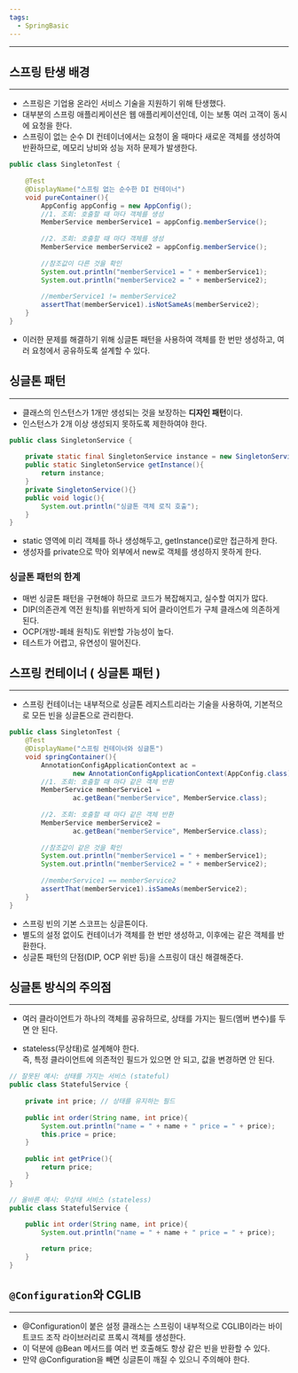 ```yaml
---
tags:
  - SpringBasic
---
```

---

## 스프링 탄생 배경

---

- 스프링은 기업용 온라인 서비스 기술을 지원하기 위해 탄생했다.
- 대부분의 스프링 애플리케이션은 웹 애플리케이션인데, 이는 보통 여러 고객이 동시에 요청을 한다.
- 스프링이 없는 순수 DI 컨테이너에서는 요청이 올 때마다 새로운 객체를 생성하여 반환하므로, 메모리 낭비와 성능 저하 문제가 발생한다.

```java
public class SingletonTest {  
  
    @Test  
    @DisplayName("스프링 없는 순수한 DI 컨테이너")  
    void pureContainer(){  
        AppConfig appConfig = new AppConfig();  
        //1. 조회: 호출할 때 마다 객체를 생성  
        MemberService memberService1 = appConfig.memberService();  
  
        //2. 조회: 호출할 때 마다 객체를 생성  
        MemberService memberService2 = appConfig.memberService();  
  
        //참조값이 다른 것을 확인  
        System.out.println("memberService1 = " + memberService1);  
        System.out.println("memberService2 = " + memberService2);  
  
        //memberService1 != memberService2  
        assertThat(memberService1).isNotSameAs(memberService2);  
    }  
}
```

- 이러한 문제를 해결하기 위해 싱글톤 패턴을 사용하여 객체를 한 번만 생성하고, 여러 요청에서 공유하도록 설계할 수 있다.

## 싱글톤 패턴

---

- 클래스의 인스턴스가 1개만 생성되는 것을 보장하는 **디자인 패턴**이다. 
- 인스턴스가 2개 이상 생성되지 못하도록 제한하여야 한다.

```java
public class SingletonService {  
  
    private static final SingletonService instance = new SingletonService();  
    public static SingletonService getInstance(){  
        return instance;  
    }  
    private SingletonService(){}  
    public void logic(){  
        System.out.println("싱글톤 객체 로직 호출");  
    }  
}
```

- static 영역에 미리 객체를 하나 생성해두고, getInstance()로만 접근하게 한다.
- 생성자를 private으로 막아 외부에서 new로 객체를 생성하지 못하게 한다.

### 싱글톤 패턴의 한계

- 매번 싱글톤 패턴을 구현해야 하므로 코드가 복잡해지고, 실수할 여지가 많다.
- DIP(의존관계 역전 원칙)를 위반하게 되어 클라이언트가 구체 클래스에 의존하게 된다.
- OCP(개방-폐쇄 원칙)도 위반할 가능성이 높다.
- 테스트가 어렵고, 유연성이 떨어진다.

## 스프링 컨테이너 ( 싱글톤 패턴 )

---

- 스프링 컨테이너는 내부적으로 싱글톤 레지스트리라는 기술을 사용하여, 기본적으로 모든 빈을 싱글톤으로 관리한다.

```java
public class SingletonTest {  
    @Test  
    @DisplayName("스프링 컨테이너와 싱글톤")  
    void springContainer(){  
        AnnotationConfigApplicationContext ac = 
		        new AnnotationConfigApplicationContext(AppConfig.class);  
        //1. 조회: 호출할 때 마다 같은 객체 반환
        MemberService memberService1 = 
		        ac.getBean("memberService", MemberService.class);  
  
        //2. 조회: 호출할 때 마다 같은 객체 반환
        MemberService memberService2 = 
		        ac.getBean("memberService", MemberService.class);  
  
        //참조값이 같은 것을 확인  
        System.out.println("memberService1 = " + memberService1);  
        System.out.println("memberService2 = " + memberService2);  
  
        //memberService1 == memberService2  
        assertThat(memberService1).isSameAs(memberService2);  
    }  
}
```

- 스프링 빈의 기본 스코프는 싱글톤이다.
- 별도의 설정 없이도 컨테이너가 객체를 한 번만 생성하고, 이후에는 같은 객체를 반환한다.
- 싱글톤 패턴의 단점(DIP, OCP 위반 등)을 스프링이 대신 해결해준다.
## 싱글톤 방식의 주의점

---

- 여러 클라이언트가 하나의 객체를 공유하므로, 상태를 가지는 필드(멤버 변수)를 두면 안 된다.
    
- stateless(무상태)로 설계해야 한다.  
	즉, 특정 클라이언트에 의존적인 필드가 있으면 안 되고, 값을 변경하면 안 된다.

```java
// 잘못된 예시: 상태를 가지는 서비스 (stateful)
public class StatefulService {  
  
    private int price; // 상태를 유지하는 필드  
  
    public int order(String name, int price){  
        System.out.println("name = " + name + " price = " + price);  
        this.price = price;  
    }  
  
    public int getPrice(){  
        return price;  
    }  
}
```

```java
// 올바른 예시: 무상태 서비스 (stateless)
public class StatefulService {  
  
    public int order(String name, int price){  
        System.out.println("name = " + name + " price = " + price);  

        return price;  
    }  
}
```

## `@Configuration`와 CGLIB

---

- @Configuration이 붙은 설정 클래스는 스프링이 내부적으로 CGLIB이라는 바이트코드 조작 라이브러리로 프록시 객체를 생성한다.
- 이 덕분에 @Bean 메서드를 여러 번 호출해도 항상 같은 빈을 반환할 수 있다.
- 만약 @Configuration을 빼면 싱글톤이 깨질 수 있으니 주의해야 한다.